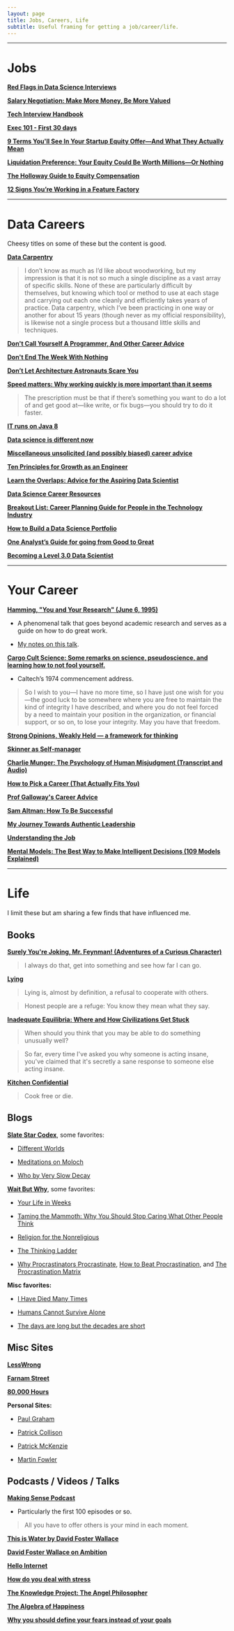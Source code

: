 ```yaml
---
layout: page
title: Jobs, Careers, Life
subtitle: Useful framing for getting a job/career/life.
---
```


---

# Jobs

[**Red Flags in Data Science Interviews**](https://hookedondata.org/red-flags-in-data-science-interviews/)

[**Salary Negotiation: Make More Money, Be More Valued**](https://www.kalzumeus.com/2012/01/23/salary-negotiation/)

[**Tech Interview Handbook**](https://yangshun.github.io/tech-interview-handbook/introduction)

[**Exec 101 - First 30 days**](https://sriramk.com/exec-101-first-thirty-days)

[**9 Terms You'll See In Your Startup Equity Offer—And What They Actually Mean**](https://angel.co/blog/9-terms-youll-see-in-your-equity-offer-and-what-they-actually-mean)

[**Liquidation Preference: Your Equity Could Be Worth Millions—Or Nothing**](https://angel.co/blog/liquidation-preference-your-equity-could-be-worth-millions-or-nothing)

[**The Holloway Guide to Equity Compensation**](https://www.holloway.com/g/equity-compensation)

[**12 Signs You’re Working in a Feature Factory**](https://hackernoon.com/12-signs-youre-working-in-a-feature-factory-44a5b938d6a2)

---

# Data Careers
Cheesy titles on some of these but the content is good.

[**Data Carpentry**](http://www.mimno.org/articles/carpentry/)

> I don’t know as much as I’d like about woodworking, but my impression is that it is not so much a single discipline as a vast array of specific skills. None of these are particularly difficult by themselves, but knowing which tool or method to use at each stage and carrying out each one cleanly and efficiently takes years of practice. Data carpentry, which I’ve been practicing in one way or another for about 15 years (though never as my official responsibility), is likewise not a single process but a thousand little skills and techniques.

[**Don't Call Yourself A Programmer, And Other Career Advice**](https://www.kalzumeus.com/2011/10/28/dont-call-yourself-a-programmer/)

[**Don't End The Week With Nothing**](https://training.kalzumeus.com/newsletters/archive/do-not-end-the-week-with-nothing?utm_source=neilkakkar.com)

[**Don’t Let Architecture Astronauts Scare You**](https://www.joelonsoftware.com/2001/04/21/dont-let-architecture-astronauts-scare-you/)

[**Speed matters: Why working quickly is more important than it seems**](http://jsomers.net/blog/speed-matters)

> The prescription must be that if there’s something you want to do a lot of and get good at—like write, or fix bugs—you should try to do it faster.

[**IT runs on Java 8**](https://veekaybee.github.io/2019/05/10/java8/)

[**Data science is different now**](http://veekaybee.github.io/2019/02/13/data-science-is-different/)

[**Miscellaneous unsolicited (and possibly biased) career advice**](https://erikbern.com/2019/09/12/misc-unsolicited-career-advice.html)

[**Ten Principles for Growth as an Engineer**](https://medium.com/@daniel.heller/ten-principles-for-growth-69015e08c35b)

[**Learn the Overlaps: Advice for the Aspiring Data Scientist**](https://www.locallyoptimistic.com/post/ds_advice/)

[**Data Science Career Resources**](https://github.com/conordewey3/DS-Career-Resources)

[**Breakout List: Career Planning Guide for People in the Technology Industry**](https://breakoutlist.com/career-planning/)

[**How to Build a Data Science Portfolio**](https://towardsdatascience.com/how-to-build-a-data-science-portfolio-5f566517c79c)

[**One Analyst’s Guide for going from Good to Great**](https://blog.fishtownanalytics.com/one-analysts-guide-for-going-from-good-to-great-6697e67e37d9)

[**Becoming a Level 3.0 Data Scientist**](https://towardsdatascience.com/becoming-a-level-3-0-data-scientist-52641ff73cb3)

---

# Your Career

[**Hamming, "You and Your Research" (June 6, 1995)**](https://www.youtube.com/watch?v=a1zDuOPkMSw)

- A phenomenal talk that goes beyond academic research and serves as a guide on how to do great work.

- [My notes on this talk](https://pdtenpas.github.io/2019-08-16-metadata-issue-5/).

[**Cargo Cult Science: Some remarks on science, pseudoscience, and learning how to not fool yourself.**](http://calteches.library.caltech.edu/51/2/CargoCult.htm)

- Caltech’s 1974 commencement address.

> So I wish to you—I have no more time, so I have just one wish for you—the good luck to be somewhere where you are free to maintain the kind of integrity I have described, and where you do not feel forced by a need to maintain your position in the organization, or financial support, or so on, to lose your integrity.  May you have that freedom.

[**Strong Opinions, Weakly Held — a framework for thinking**](https://medium.com/@ameet/strong-opinions-weakly-held-a-framework-for-thinking-6530d417e364)

[**Skinner as Self-manager**](https://www.ncbi.nlm.nih.gov/pmc/articles/PMC1284070/pdf/jaba003000300545.pdf)

[**Charlie Munger: The Psychology of Human Misjudgment (Transcript and Audio)**](https://fs.blog/2013/02/the-psychology-of-human-misjudgement/)

[**How to Pick a Career (That Actually Fits You)**](https://waitbutwhy.com/2018/04/picking-career.html)

[**Prof Galloway's Career Advice**](https://www.youtube.com/watch?v=1T22QxTkPoM)

[**Sam Altman: How To Be Successful**](http://blog.samaltman.com/how-to-be-successful)

[**My Journey Towards Authentic Leadership**](https://thandy.org/my-journey-towards-authentic-leadership-40b8c54ee8f4)

[**Understanding the Job**](https://www.youtube.com/watch?v=sfGtw2C95Ms)

[**Mental Models: The Best Way to Make Intelligent Decisions (109 Models Explained)**](https://fs.blog/mental-models/)

---

# Life
I limit these but am sharing a few finds that have influenced me.

## Books

[**Surely You're Joking, Mr. Feynman! (Adventures of a Curious Character)**](https://www.amazon.com/Surely-Feynman-Adventures-Curious-Character/dp/0393316041)

> I always do that, get into something and see how far I can go.

[**Lying**](https://www.amazon.com/Lying-Sam-Harris/dp/1940051002)

> Lying is, almost by definition, a refusal to cooperate with others.

> Honest people are a refuge: You know they mean what they say.

[**Inadequate Equilibria: Where and How Civilizations Get Stuck**](https://www.amazon.com/Inadequate-Equilibria-Where-Civilizations-Stuck-ebook/dp/B076Z64CPG)

> When should you think that you may be able to do something unusually well?

> So far, every time I've asked you why someone is acting insane, you've claimed that it's secretly a sane response to someone else acting insane.

[**Kitchen Confidential**](https://www.amazon.com/Kitchen-Confidential-Updated-Adventures-Underbelly/dp/0060899220)

> Cook free or die.

## Blogs

[**Slate Star Codex**](https://slatestarcodex.com/), some favorites:

- [Different Worlds](https://slatestarcodex.com/2017/10/02/different-worlds/)

- [Meditations on Moloch](https://slatestarcodex.com/2014/07/30/meditations-on-moloch/)

- [Who by Very Slow Decay](https://slatestarcodex.com/2013/07/17/who-by-very-slow-decay/)

[**Wait But Why**](https://waitbutwhy.com/), some favorites:

- [Your Life in Weeks](https://waitbutwhy.com/2014/05/life-weeks.html)

- [Taming the Mammoth: Why You Should Stop Caring What Other People Think](https://waitbutwhy.com/2014/06/taming-mammoth-let-peoples-opinions-run-life.html)

- [Religion for the Nonreligious](https://waitbutwhy.com/2014/10/religion-for-the-nonreligious.html)

- [The Thinking Ladder](https://waitbutwhy.com/2019/09/thinking-ladder.html)

- [Why Procrastinators Procrastinate](https://waitbutwhy.com/2013/10/why-procrastinators-procrastinate.html), [How to Beat Procrastination](https://waitbutwhy.com/2013/11/how-to-beat-procrastination.html), and [The Procrastination Matrix](https://waitbutwhy.com/2015/03/procrastination-matrix.html)

**Misc favorites:**

- [I Have Died Many Times](http://www.cgpgrey.com/blog/i-have-died-many-times)

- [Humans Cannot Survive Alone](https://medium.com/s/no-mercy-no-malice/we-are-pack-animals-and-engagement-equals-health-800c8c9bde36)

- [The days are long but the decades are short](http://blog.samaltman.com/the-days-are-long-but-the-decades-are-short)

## Misc Sites

[**LessWrong**](https://www.lesswrong.com/)

[**Farnam Street**](https://fs.blog/)

[**80,000 Hours**](https://80000hours.org/)

**Personal Sites:**

- [Paul Graham](http://www.paulgraham.com/index.html)

- [Patrick Collison](https://patrickcollison.com/about)

- [Patrick McKenzie](https://www.kalzumeus.com/)

- [Martin Fowler](https://martinfowler.com/)

## Podcasts / Videos / Talks

[**Making Sense Podcast**](https://samharris.org/podcast/)

- Particularly the first 100 episodes or so.

> All you have to offer others is your mind in each moment.

[**This is Water by David Foster Wallace**](https://fs.blog/2012/04/david-foster-wallace-this-is-water/)

[**David Foster Wallace on Ambition**](https://www.youtube.com/watch?v=w5R8gduPZw4&feature=youtu.be)

[**Hello Internet**](http://www.hellointernet.fm/)

[**How do you deal with stress**](https://www.youtube.com/watch?v=NqVoOC2azZI)

[**The Knowledge Project: The Angel Philosopher**](https://fs.blog/naval-ravikant/)

[**The Algebra of Happiness**](https://www.youtube.com/watch?v=qMW6xgPgY4s)

[**Why you should define your fears instead of your goals**](https://www.ted.com/talks/tim_ferriss_why_you_should_define_your_fears_instead_of_your_goals?language=en)
